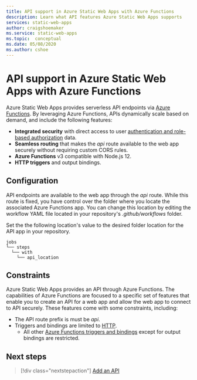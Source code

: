```yaml
---
title: API support in Azure Static Web Apps with Azure Functions
description: Learn what API features Azure Static Web Apps supports
services: static-web-apps
author: craigshoemaker
ms.service: static-web-apps
ms.topic:  conceptual
ms.date: 05/08/2020
ms.author: cshoe
---
```


# API support in Azure Static Web Apps with Azure Functions

Azure Static Web Apps provides serverless API endpoints via [Azure Functions](../azure-functions/functions-overview.md). By leveraging Azure Functions, APIs dynamically scale based on demand, and include the following features:

- **Integrated security** with direct access to user [authentication and role-based authorization](user-information.md) data.
- **Seamless routing** that makes the _api_ route available to the web app securely without requiring custom CORS rules.
- **Azure Functions** v3 compatible with Node.js 12.
- **HTTP triggers** and output bindings.

## Configuration

API endpoints are available to the web app through the _api_ route. While this route is fixed, you have control over the folder where you locate the associated Azure Functions app. You can change this location by editing the workflow YAML file located in your repository's _.github/workflows_ folder.

Set the the following location's value to the desired folder location for the API app in your repository.

```schema
jobs
└── steps
  └── with
    └── api_location
```

## Constraints

Azure Static Web Apps provides an API through Azure Functions. The capabilities of Azure Functions are focused to a specific set of features that enable you to create an API for a web app and allow the web app to connect to API securely. These features come with some constraints, including:

- The API route prefix is must be _api_.
- Triggers and bindings are limited to [HTTP](../azure-functions/functions-bindings-http-webhook.md).
  - All other [Azure Functions triggers and bindings](../azure-functions/functions-triggers-bindings.md#supported-bindings) except for output bindings are restricted.

## Next steps

> [!div class="nextstepaction"]
> [Add an API](add-api.md)
